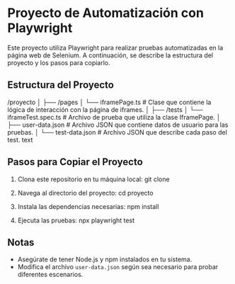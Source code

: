 # Proyecto de Automatización con Playwright

Este proyecto utiliza Playwright para realizar pruebas automatizadas en la página web de Selenium. A continuación, se describe la estructura del proyecto y los pasos para copiarlo.

## Estructura del Proyecto

/proyecto
│
├── /pages
│ └── iframePage.ts # Clase que contiene la lógica de interacción con la página de iframes.
│
├── /tests
│ └── iframeTest.spec.ts # Archivo de prueba que utiliza la clase IframePage.
│
├── user-data.json # Archivo JSON que contiene datos de usuario para las pruebas.
│
└── test-data.json # Archivo JSON que describe cada paso del test.
text

## Pasos para Copiar el Proyecto

1. Clona este repositorio en tu máquina local:
git clone 

2. Navega al directorio del proyecto:
cd proyecto

3. Instala las dependencias necesarias:
npm install

4. Ejecuta las pruebas:
npx playwright test

## Notas
- Asegúrate de tener Node.js y npm instalados en tu sistema.
- Modifica el archivo `user-data.json` según sea necesario para probar diferentes escenarios.